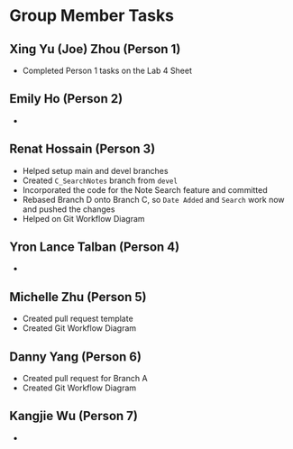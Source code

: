 # Group Member Tasks

## Xing Yu (Joe) Zhou (Person 1)
- Completed Person 1 tasks on the Lab 4 Sheet

## Emily Ho (Person 2)
- 

## Renat Hossain (Person 3)
- Helped setup main and devel branches
- Created `C_SearchNotes` branch from `devel`
- Incorporated the code for the Note Search feature and committed
- Rebased Branch D onto Branch C, so `Date Added` and `Search` work now and pushed the changes
- Helped on Git Workflow Diagram

## Yron Lance Talban (Person 4)
- 

## Michelle Zhu (Person 5)
- Created pull request template
- Created Git Workflow Diagram

## Danny Yang (Person 6)
- Created pull request for Branch A
- Created Git Workflow Diagram

## Kangjie Wu (Person 7)
- 

